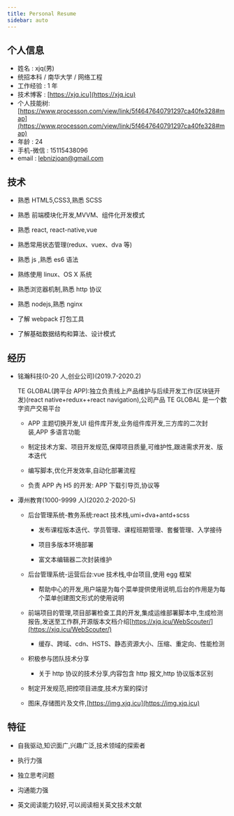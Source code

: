 ```yaml
---
title: Personal Resume
sidebar: auto
---
```


## 个人信息

- 姓名 : xjq(男)
- 统招本科 / 南华大学 / 网络工程
- 工作经验 : 1 年
- 技术博客 : [https://xjq.icu](https://xjq.icu)
- 个人技能树:[https://www.processon.com/view/link/5f4647640791297ca40fe328#map](https://www.processon.com/view/link/5f4647640791297ca40fe328#map)
- 年龄 : 24
- 手机-微信 : 15115438096
- email : lebnizjoan@gmail.com

## 技术

- 熟悉 HTML5,CSS3,熟悉 SCSS

- 熟悉 前端模块化开发,MVVM、组件化开发模式

- 熟悉 react, react-native,vue

- 熟悉常用状态管理(redux、vuex、dva 等)

- 熟悉 js ,熟悉 es6 语法

- 熟练使用 linux、OS X 系统

- 熟悉浏览器机制,熟悉 http 协议

- 熟悉 nodejs,熟悉 nginx

- 了解 webpack 打包工具

- 了解基础数据结构和算法、设计模式

## 经历

- 铭瀚科技(0-20 人,创业公司)(2019.7-2020.2)

  TE GLOBAL(跨平台 APP):独立负责线上产品维护与后续开发工作(区块链开发)(react native+redux++react navigation),公司产品 TE GLOBAL 是一个数字资产交易平台

  - APP 主题切换开发,UI 组件库开发,业务组件库开发,三方库的二次封装,APP 多语言功能

  - 制定技术方案、项目开发规范,保障项目质量,可维护性,跟进需求开发、版本迭代

  - 编写脚本,优化开发效率,自动化部署流程

  - 负责 APP 內 H5 的开发: APP 下载引导页,协议等

- 潭州教育(1000-9999 人)(2020.2-2020-5)

  - 后台管理系统-教务系统:react 技术栈,umi+dva+antd+scss

    - 发布课程版本迭代、学员管理、课程班期管理、套餐管理、入学接待

    - 项目多版本环境部署

    - 富文本编辑器二次封装维护

  - 后台管理系统-运营后台:vue 技术栈,中台项目,使用 egg 框架

    - 帮助中心的开发,用户端是为每个菜单提供使用说明,后台的作用是为每个菜单创建图文形式的使用说明

  - 前端项目的管理,项目部署检查工具的开发,集成运维部署脚本中,生成检测报告,发送至工作群,开源版本文档介绍[https://xjq.icu/WebScouter/](https://xjq.icu/WebScouter/)

    - 缓存、跨域、cdn、HSTS、静态资源大小、压缩、重定向、性能检测

  - 积极参与团队技术分享

    - 关于 http 协议的技术分享,内容包含 http 报文,http 协议版本区别

  - 制定开发规范,把控项目进度,技术方案的探讨

  - 图床,存储图片及文件,[https://img.xjq.icu](https://img.xjq.icu)

## 特征

- 自我驱动,知识面广,兴趣广泛,技术领域的探索者

- 执行力强

- 独立思考问题

- 沟通能力强

- 英文阅读能力较好,可以阅读相关英文技术文献
